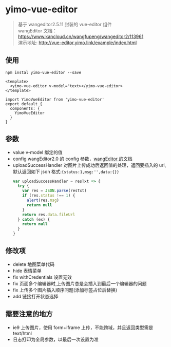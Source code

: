 # yimo-vue-editor

> 基于 wangeditor2.5.11 封装的 vue-editor 组件  
> wangEditor 文档：https://www.kancloud.cn/wangfupeng/wangeditor2/113961   
> 演示地址: http://vue-editor.yimo.link/example/index.html

## 使用

`npm instal yimo-vue-editor --save`

```
<template>
  <yimo-vue-editor v-model="text></yimo-vue-editor>
</template>

import YimoVueEditor from 'yimo-vue-editor'
export default {
  components: {
    YimoVueEditor
  }
}
```

## 参数

- value
  v-model 绑定的值
- config
  wangEditor2.0 的 config 参数，[wangEditor 的文档](https://www.kancloud.cn/wangfupeng/wangeditor2/113975)
- uploadSuccessHandler
  对图片上传成功后返回值的处理，返回要插入的 url,默认返回如下 json 格式:`{status:1,msg:'',data:{}}`
  ```js
  var uploadSuccessHandler = resTxt => {
    try {
      var res = JSON.parse(resTxt)
      if (res.status !== 1) {
        alert(res.msg)
        return null
      }
      return res.data.fileUrl
    } catch (ex) {
      return null
    }
  }
  ```

## 修改项

- delete 地图菜单代码
- hide 表情菜单
- fix withCredentials 设置无效
- fix 页面多个编辑器时,上传图片总是会插入到最后一个编辑器的问题
- fix 上传多个图片插入顺序问题(添加标签占位后替换)
- add 链接打开状态选择

## 需要注意的地方

- ie9 上传图片，使用 form+iframe 上传，不能跨域，并且返回类型需是 text/html
- 日志打印为全局参数，以最后一次设置为准

